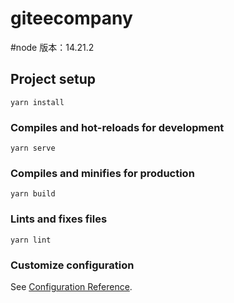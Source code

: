 <!--
 * @Descripttion: your project
 * @version: 1.0
 * @Author: Clover_yuan
 * @Date: 2021-07-29 09:44:16
 * @LastEditors: Clover_yuan
 * @LastEditTime: 2024-02-19 10:14:43
-->
# giteecompany

#node 版本：14.21.2

## Project setup

```
yarn install
```

### Compiles and hot-reloads for development

```
yarn serve
```

### Compiles and minifies for production

```
yarn build
```

### Lints and fixes files

```
yarn lint
```

### Customize configuration

See [Configuration Reference](https://cli.vuejs.org/config/).
